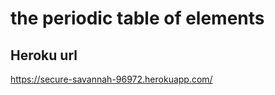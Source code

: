 the periodic table of elements
===============================

Heroku url
----------
https://secure-savannah-96972.herokuapp.com/